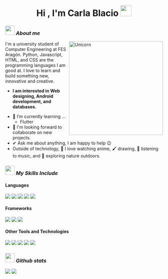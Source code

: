 <h1 align="center">Hi , I'm Carla Blacio <img src="https://media.giphy.com/media/hvRJCLFzcasrR4ia7z/giphy.gif" width="35"></h1>

### <img src="https://media.giphy.com/media/ObNTw8Uzwy6KQ/giphy.gif" width="30px">&nbsp;***About me***
<img align="right" width=300px alt="Unicorn" src="https://media.giphy.com/media/3ohs4BSacFKI7A717y/giphy.gif" />

I'm a university student of Computer Engineering at FES Aragón. Python, Javascript, HTML, and CSS are the programming languages I am good at. I love to learn and build something new, innovative and creative.
* **I am interested in Web designing, Android development, and databases.**
- 🌱 I’m currently learning ...
  - Flutter
- 👯 I'm looking forward to collaborate on new projects.
- ✔ Ask me about anything, I am happy to help 😉<br>
- Outside of technology, 🍥 I love watching anime, 🖌️ drawing, 🎵 listening to music, and 🌴 exploring nature outdoors.

### <img src="https://media.giphy.com/media/ObNTw8Uzwy6KQ/giphy.gif" width="30px">&nbsp;***My Skills Include*** 

<h4> Languages </h4>
<span> 
  <img src="https://img.shields.io/badge/HTML5-E34F26?style=for-the-badge&logo=html5&logoColor=white">
  <img src="https://img.shields.io/badge/CSS3-1572B6?style=for-the-badge&logo=css3&logoColor=white">
  <img src="https://img.shields.io/badge/JavaScript-F7DF1E?style=for-the-badge&logo=javascript&logoColor=black">
  <img src="https://img.shields.io/badge/Java-ED8B00?style=for-the-badge&logo=java&logoColor=white">
  <img src="https://img.shields.io/badge/python-3670A0?style=for-the-badge&logo=python&logoColor=ffdd54">
</span>

<h4> Frameworks </h4>
<span>
  <img src="https://img.shields.io/badge/Bootstrap-563D7C?style=for-the-badge&logo=bootstrap&logoColor=white">
  <img src="https://img.shields.io/badge/Flutter-%2302569B.svg?style=for-the-badge&logo=Flutter&logoColor=white">
  <img src="https://img.shields.io/badge/react-%2320232a.svg?style=for-the-badge&logo=react&logoColor=%2361DAFB">
</span>

<h4> Other Tools and Technologies </h4>
<span>
  <img src="https://img.shields.io/badge/git-%23F05033.svg?style=for-the-badge&logo=git&logoColor=white">
  <img src="https://img.shields.io/badge/github-%23121011.svg?style=for-the-badge&logo=github&logoColor=white">
  <img src="https://img.shields.io/badge/Android_Studio-3DDC84?style=for-the-badge&logo=android-studio&logoColor=white">
  <img src="https://img.shields.io/badge/Visual_Studio_Code-0078D4?style=for-the-badge&logo=visual%20studio%20code&logoColor=white">  
  <img src="https://img.shields.io/badge/MySQL-00000F?style=for-the-badge&logo=mysql&logoColor=white">
</span>

### <img src="https://media.giphy.com/media/ObNTw8Uzwy6KQ/giphy.gif" width="30px">&nbsp;***Github stats*** 
[![](https://github-readme-stats.vercel.app/api?username=CarlaBl&show_icons=true&theme=tokyonight&hide_border=true&locale=en)](https://github.com/CarlaBl)
[![](https://github-readme-streak-stats.herokuapp.com/?user=CarlaBl&theme=material-palenight)](https://github.com/CarlaBl)


